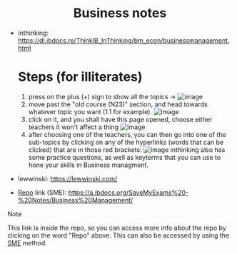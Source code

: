<div align="center">
  
# Business notes

</div>

- inthinking: https://dl.ibdocs.re/ThinkIB_InThinking/bm_econ/businessmanagement.html
  # Steps (for illiterates)
  
  1. press on the plus (+) sign to show all the topics -> ![image](https://github.com/ahmedosama160/IB-Seniors-2025/assets/59126305/7b445750-5202-438a-af23-b2ad30e64914)
  2. move past the "old course (N23)" section, and head towards whatever topic you want (1.1 for example). ![image](https://github.com/ahmedosama160/IB-Seniors-2025/assets/59126305/4882fba8-6159-4b91-bc76-b776e70e2c72)
  3. click on it, and you shall have this page opened, choose either teachers it won't affect a thing ![image](https://github.com/ahmedosama160/IB-Seniors-2025/assets/59126305/8bc93325-fbb3-450d-95c6-a47f2af09399)
  4. after choosing one of the teachers, you can then go into one of the sub-topics by clicking on any of the hyperlinks (words that can be clicked) that are in those red brackets: ![image](https://github.com/ahmedosama160/IB-Seniors-2025/assets/59126305/3122f665-cf88-4fd8-ad41-b46b1d923563)
inthinking also has some practice questions, as well as keyterms that you can use to hone your skills in Business managment.
- lewwinski: https://lewwinski.com/
- [Repo](https://github.com/ahmedosama160/IB-Seniors-2025/blob/main/RESOURCES%20REPO.md) link (SME): https://a.ibdocs.org/SaveMyExams%20-%20Notes/Business%20Management/
  
> [!NOTE]
> This link is inside the repo, so you can access more info about the repo by clicking on the word "Repo" above.
> This can also be accessed by using the [SME](https://dl.ibdocs.re/SaveMyExams%20-%20Notes/Business%20Management/) method.
